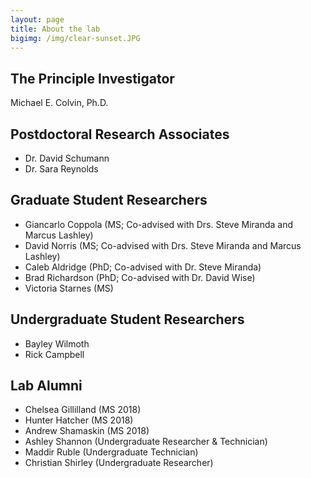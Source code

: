 ```yaml
---
layout: page
title: About the lab
bigimg: /img/clear-sunset.JPG
---
```



## The Principle Investigator

Michael E. Colvin, Ph.D.

## Postdoctoral Research Associates

* Dr. David Schumann
* Dr. Sara Reynolds

## Graduate Student Researchers

* Giancarlo Coppola (MS; Co-advised with Drs. Steve Miranda and Marcus Lashley)
* David Norris (MS; Co-advised with Drs. Steve Miranda and Marcus Lashley)
* Caleb Aldridge (PhD; Co-advised with Dr. Steve Miranda)
* Brad Richardson (PhD; Co-advised with Dr. David Wise)
* Victoria Starnes (MS)


## Undergraduate Student Researchers

* Bayley Wilmoth
* Rick Campbell

## Lab Alumni

* Chelsea Gillilland (MS 2018)
* Hunter Hatcher (MS 2018)
* Andrew Shamaskin (MS 2018)
* Ashley Shannon (Undergraduate Researcher & Technician)
* Maddir Ruble (Undergraduate Technician)
* Christian Shirley (Undergraduate Researcher)
